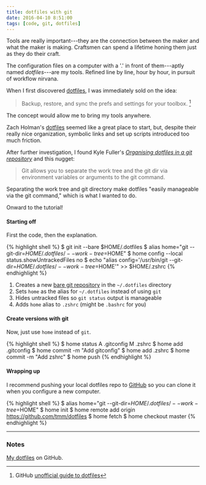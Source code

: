 ```yaml
---
title: dotfiles with git
date: 2016-04-10 8:51:00
tags: [code, git, dotfiles]
---
```


Tools are really important---they are the connection between the maker and what the maker is making. Craftsmen can spend a lifetime honing them just as they do their craft.

The configuration files on a computer with a '.' in front of them---aptly named *dotfiles*---are my tools. Refined line by line, hour by hour, in pursuit of workflow nirvana.

When I first discovered [dotfiles](http://dotfiles.github.io), I was immediately sold on the idea:

> Backup, restore, and sync the prefs and settings for your toolbox. [^1]

The concept would allow me to bring my tools anywhere.

Zach Holman's [dotfiles](https://github.com/holman/dotfiles) seemed like a great place to start, but, despite their really nice organization, symbolic links and set up scripts introduced too much friction.

After further investigation, I found Kyle Fuller's [*Organising dotfiles in a git repository*](https://fuller.li/posts/organising-dotfiles-in-a-git-repository/) and this nugget:

> Git allows you to separate the work tree and the git dir via environment variables or arguments to the git command.

Separating the work tree and git directory make dotfiles "easily manageable via the git command," which is what I wanted to do.

Onward to the tutorial!

#### Starting off

First the code, then the explanation.

{% highlight shell %}
$ git init --bare $HOME/.dotfiles
$ alias home="git --git-dir=$HOME/.dotfiles/ --work-tree=$HOME"
$ home config --local status.showUntrackedFiles no
$ echo "alias config='/usr/bin/git --git-dir=$HOME/.dotfiles/ --work-tree=$HOME'" >> $HOME/.zshrc
{% endhighlight %}

1. Creates a new [bare git repository](http://www.saintsjd.com/2011/01/what-is-a-bare-git-repository/) in the `~/.dotfiles` directory
2. Sets `home` as the alias for `~/.dotfiles` instead of using `git`
3. Hides untracked files so `git status` output is manageable
4. Adds `home` alias to `.zshrc` (might be `.bashrc` for you)

#### Create versions with git

Now, just use `home` instead of `git`.

{% highlight shell %}
$ home status
A .gitconfig
M .zshrc
$ home add .gitconfig
$ home commit -m "Add gitconfig"
$ home add .zshrc
$ home commit -m "Add zshrc"
$ home push
{% endhighlight %}

#### Wrapping up

I recommend pushing your local dotfiles repo to [GitHub](https://github.com) so you can clone it when you configure a new computer.

{% highlight shell %}
$ alias home="git --git-dir=$HOME/.dotfiles/ --work-tree=$HOME"
$ home init
$ home remote add origin https://github.com/tmm/dotfiles
$ home fetch
$ home checkout master
{% endhighlight %}

---

### Notes

[My dotfiles](https://github.com/tmm/dotfiles) on GitHub.

[^1]: GitHub [unofficial guide to dotfiles](http://dotfiles.github.io)